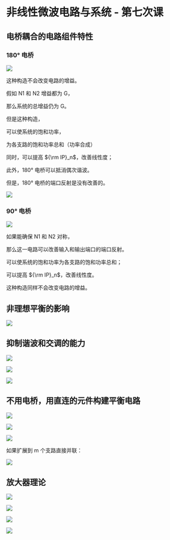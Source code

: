 # 非线性微波电路与系统 - 第七次课

## 电桥耦合的电路组件特性

### 180° 电桥
![](../../images/2022-09-30-16-33-34.png)

这种构造不会改变电路的增益。

假如 N1 和 N2 增益都为 G，

那么系统的总增益仍为 G。

但是这种构造，

可以使系统的饱和功率，

为各支路的饱和功率总和（功率合成）

同时，可以提高 ${\rm IP}_n$，改善线性度；

此外，180° 电桥可以抵消偶次谐波。

但是，180° 电桥的端口反射是没有改善的。

![](../../images/2022-09-30-16-43-19.png)

### 90° 电桥

![](../../images/2022-09-30-16-46-57.png)

如果能确保 N1 和 N2 对称，

那么这一电路可以改善输入和输出端口的端口反射。

可以使系统的饱和功率为各支路的饱和功率总和；

可以提高 ${\rm IP}_n$，改善线性度。

这种构造同样不会改变电路的增益。

## 非理想平衡的影响

![](../../images/2022-09-30-16-56-49.png)

## 抑制谐波和交调的能力

![](../../images/2022-09-30-17-01-18.png)

![](../../images/2022-09-30-17-03-49.png)

![](../../images/2022-09-30-17-08-53.png)

## 不用电桥，用直连的元件构建平衡电路

![](../../images/2022-09-30-17-12-29.png)

![](../../images/2022-09-30-17-27-25.png)

![](../../images/2022-09-30-17-28-16.png)

如果扩展到 m 个支路直接并联：

![](../../images/2022-09-30-17-31-01.png)

## 放大器理论

![](../../images/2022-09-30-17-41-13.png)

![](../../images/2022-09-30-17-41-28.png)

![](../../images/2022-09-30-17-53-36.png)

![](../../images/2022-09-30-17-55-58.png)
